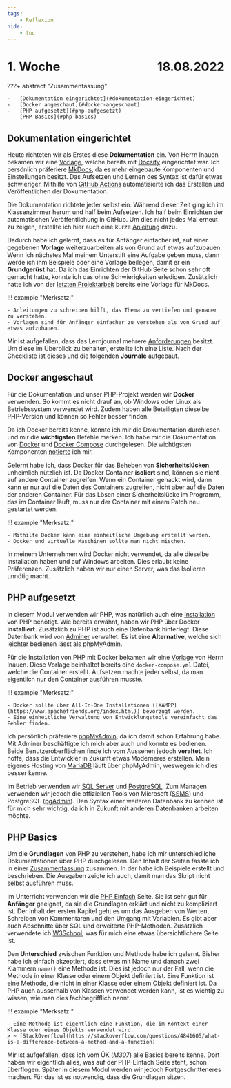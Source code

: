 ```yaml
---
tags:
    - Reflexion
hide:
    - toc
---
```


# 1. Woche <span style="float:right">18.08.2022</span>

???+ abstract "Zusammenfassung"

    -   [Dokumentation eingerichtet](#dokumentation-eingerichtet)
    -   [Docker angeschaut](#docker-angeschaut)
    -   [PHP aufgesetzt](#php-aufgesetzt)
    -   [PHP Basics](#php-basics)

## Dokumentation eingerichtet

Heute richteten wir als Erstes diese **Dokumentation** ein. Von Herrn Inauen bekamen wir eine [Vorlage](https://github.com/chrisinabztf/docsify-starter-template), welche bereits mit [Docsify](https://docsify.js.org/) eingerichtet war. Ich persönlich präferiere [MkDocs](https://squidfunk.github.io/mkdocs-material/), da es mehr eingebaute Komponenten und Einstellungen besitzt. Das Aufsetzen und Lernen des Syntax ist dafür etwas schwieriger. Mithilfe von [GitHub Actions](https://github.com/bztfinformatik/lernportfolio-21r8390-php/actions/workflows/ci-mkdocs.yml) automatisierte ich das Erstellen und Veröffentlichen der Dokumentation.

Die Dokumentation richtete jeder selbst ein. Während dieser Zeit ging ich im Klassenzimmer herum und half beim Aufsetzen. Ich half beim Einrichten der automatischen Veröffentlichung in GitHub. Um dies nicht jedes Mal erneut zu zeigen, erstellte ich hier auch eine kurze [Anleitung](../Appendix/GitHubPages/Einrichten.md) dazu.

Dadurch habe ich gelernt, dass es für Anfänger einfacher ist, auf einer gegebenen **Vorlage** weiterzuarbeiten als von Grund auf etwas aufzubauen. Wenn ich nächstes Mal meinem Unterstift eine Aufgabe geben muss, dann werde ich ihm Beispiele oder eine Vorlage beilegen, damit er ein **Grundgerüst** hat. Da ich das Einrichten der GitHub Seite schon sehr oft gemacht hatte, konnte ich das ohne Schwierigkeiten erledigen. Zusätzlich hatte ich von der [letzten Projektarbeit](https://bztfinformatik.github.io/lb1_doku-21r8390/) bereits eine Vorlage für MkDocs.

!!! example "Merksatz:"

    - Anleitungen zu schreiben hilft, das Thema zu vertiefen und genauer zu verstehen.
    - Vorlagen sind für Anfänger einfacher zu verstehen als von Grund auf etwas aufzubauen.

Mir ist aufgefallen, dass das Lernjournal mehrere [Anforderungen](000_Vorlage.md) besitzt. Um diese im Überblick zu behalten, erstellte ich eine Liste. Nach der Checkliste ist dieses und die folgenden **Journale** aufgebaut.

## Docker angeschaut

Für die Dokumentation und unser PHP-Projekt werden wir **Docker** verwenden. So kommt es nicht drauf an, ob Windows oder Linux als Betriebssystem verwendet wird. Zudem haben alle Beteiligten dieselbe PHP-Version und können so Fehler besser finden.

Da ich Docker bereits kenne, konnte ich mir die Dokumentation durchlesen und mir die **wichtigsten** Befehle merken. Ich habe mir die Dokumentation von [Docker](https://docs.docker.com/) und [Docker Compose](https://docs.docker.com/compose/) durchgelesen. Die wichtigsten Komponenten [notierte](../Docker/Start.md) ich mir.

Gelernt habe ich, dass Docker für das Beheben von **Sicherheitslücken** unheimlich nützlich ist. Da Docker Container **isoliert** sind, können sie nicht auf andere Container zugreifen. Wenn ein Container gehackt wird, dann kann er nur auf die Daten des Containers zugreifen, nicht aber auf die Daten der anderen Container. Für das Lösen einer Sicherheitslücke im Programm, das im Container läuft, muss nur der Container mit einem Patch neu gestartet werden.

!!! example "Merksatz:"

    - Mithilfe Docker kann eine einheitliche Umgebung erstellt werden.
    - Docker und virtuelle Maschinen sollte man nicht mischen.

In meinem Unternehmen wird Docker nicht verwendet, da alle dieselbe Installation haben und auf Windows arbeiten. Dies erlaubt keine Präferenzen. Zusätzlich haben wir nur einen Server, was das Isolieren unnötig macht.

## PHP aufgesetzt

In diesem Modul verwenden wir PHP, was natürlich auch eine [Installation](../PHP/Installation.md) von PHP benötigt. Wie bereits erwähnt, haben wir PHP über Docker **installiert**. Zusätzlich zu PHP ist auch eine Datenbank hinterlegt. Diese Datenbank wird von [Adminer](https://www.adminer.org/) verwaltet. Es ist eine **Alternative**, welche sich leichter bedienen lässt als phpMyAdmin.

Für die Installation von PHP mit Docker bekamen wir eine [Vorlage](../Appendix/Struktur/Struktur.md) von Herrn Inauen. Diese Vorlage beinhaltet bereits eine `docker-compose.yml` Datei, welche die Container erstellt. Aufsetzen machte jeder selbst, da man eigentlich nur den Container ausführen musste.

!!! example "Merksatz:"

    - Docker sollte über All-In-One Installationen ([XAMPP](https://www.apachefriends.org/index.html)) bevorzugt werden.
    - Eine einheitliche Verwaltung von Entwicklungstools vereinfacht das Fehler finden.

Ich persönlich präferiere [phpMyAdmin](https://www.phpmyadmin.net/), da ich damit schon Erfahrung habe. Mit Adminer beschäftigte ich mich aber auch und konnte es bedienen. Beide Benutzeroberflächen finde ich vom Aussehen jedoch **veraltet**. Ich hoffe, dass die Entwickler in Zukunft etwas Moderneres erstellen. Mein eigenes Hosting von [MariaDB](https://mariadb.org/) läuft über phpMyAdmin, weswegen ich dies besser kenne.

Im Betrieb verwenden wir [SQL Server](https://www.microsoft.com/en-us/sql-server/sql-server-2022) und [PostgreSQL](https://www.postgresql.org/). Zum Managen verwenden wir jedoch die offiziellen Tools von Microsoft ([SSMS](https://docs.microsoft.com/en-us/sql/ssms/download-sql-server-management-studio-ssms?view=sql-server-ver16)) und PostgreSQL ([pgAdmin](https://www.pgadmin.org/)). Den Syntax einer weiteren Datenbank zu kennen ist für mich sehr wichtig, da ich in Zukunft mit anderen Datenbanken arbeiten möchte.

## PHP Basics

Um die **Grundlagen** von PHP zu verstehen, habe ich mir unterschiedliche Dokumentationen über PHP durchgelesen. Den Inhalt der Seiten fasste ich in einer [Zusammenfassung](../PHP/Basics.md) zusammen. In der habe ich Beispiele erstellt und beschrieben. Die Ausgaben zeigte ich auch, damit man das Skript nicht selbst ausführen muss.

Im Unterricht verwenden wir die [PHP Einfach](https://www.php-einfach.de) Seite. Sie ist sehr gut für **Anfänger** geeignet, da sie die Grundlagen erklärt und nicht zu kompliziert ist. Der Inhalt der ersten Kapitel geht es um das Ausgeben von Werten, Schreiben von Kommentaren und den Umgang mit Variablen. Es gibt aber auch Abschnitte über SQL und erweiterte PHP-Methoden. Zusätzlich verwendete ich [W3School](https://www.w3schools.com/php/php_ref_overview.asp), was für mich eine etwas übersichtlichere Seite ist.

Den **Unterschied** zwischen Funktion und Methode habe ich gelernt. Bisher habe ich einfach akzeptiert, dass etwas mit Name und danach zwei Klammern `name()` eine Methode ist. Dies ist jedoch nur der Fall, wenn die Methode in einer Klasse oder einem Objekt definiert ist. Eine Funktion ist eine Methode, die nicht in einer Klasse oder einem Objekt definiert ist. Da PHP auch ausserhalb von Klassen verwendet werden kann, ist es wichtig zu wissen, wie man dies fachbegrifflich nennt.

!!! example "Merksatz:"

    - Eine Methode ist eigentlich eine Funktion, die im Kontext einer Klasse oder eines Objekts verwendet wird.
    > ~ [StackOverflow](https://stackoverflow.com/questions/4841605/what-is-a-difference-between-a-method-and-a-function)

Mir ist aufgefallen, dass ich vom ÜK (_M307_) alle Basics bereits kenne. Dort haben wir eigentlich alles, was auf der PHP-Einfach Seite steht, schon überflogen. Später in diesem Modul werden wir jedoch Fortgeschritteneres machen. Für das ist es notwendig, dass die Grundlagen sitzen.
